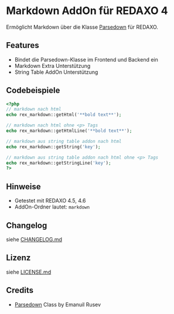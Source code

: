 Markdown AddOn für REDAXO 4
===========================

Ermöglicht Markdown über die Klasse [Parsedown](http://parsedown.org) für REDAXO.

Features
--------

* Bindet die Parsedown-Klasse im Frontend und Backend ein
* Markdown Extra Unterstützung
* String Table AddOn Unterstützung

Codebeispiele
-------------

```php
<?php
// markdown nach html
echo rex_markdown::getHtml('**bold text**');

// markdown nach html ohne <p> Tags 
echo rex_markdown::getHtmlLine('**bold text**');

// markdown aus string table addon nach html
echo rex_markdown::getString('key');

// markdown aus string table addon nach html ohne <p> Tags 
echo rex_markdown::getStringLine('key');
?>
```

Hinweise
--------

* Getestet mit REDAXO 4.5, 4.6
* AddOn-Ordner lautet: `markdown`

Changelog
---------

siehe [CHANGELOG.md](CHANGELOG.md)

Lizenz
------

siehe [LICENSE.md](LICENSE.md)

Credits
-------

* [Parsedown](http://parsedown.org/) Class by Emanuil Rusev
